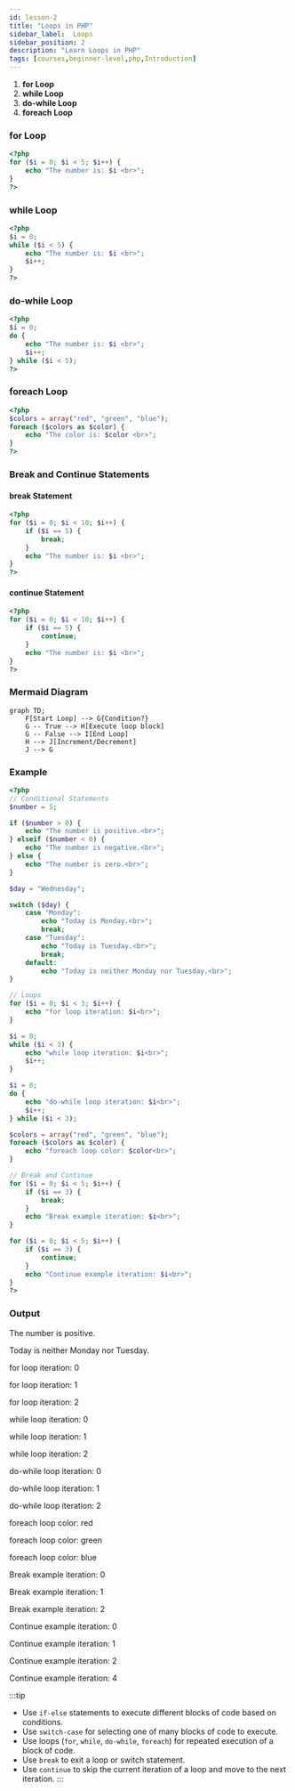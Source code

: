 ```yaml
---
id: lesson-2
title: "Loops in PHP"
sidebar_label:  Loops
sidebar_position: 2
description: "Learn Loops in PHP"
tags: [courses,beginner-level,php,Introduction]
---   
```


 
1. **for Loop**
2. **while Loop**
3. **do-while Loop**
4. **foreach Loop**
 

### for Loop

```php
<?php
for ($i = 0; $i < 5; $i++) {
    echo "The number is: $i <br>";
}
?>
```

### while Loop

```php
<?php
$i = 0;
while ($i < 5) {
    echo "The number is: $i <br>";
    $i++;
}
?>
```

### do-while Loop

```php
<?php
$i = 0;
do {
    echo "The number is: $i <br>";
    $i++;
} while ($i < 5);
?>
```

### foreach Loop

```php
<?php
$colors = array("red", "green", "blue");
foreach ($colors as $color) {
    echo "The color is: $color <br>";
}
?>
```

### Break and Continue Statements

#### break Statement

```php
<?php
for ($i = 0; $i < 10; $i++) {
    if ($i == 5) {
        break;
    }
    echo "The number is: $i <br>";
}
?>
```

#### continue Statement

```php
<?php
for ($i = 0; $i < 10; $i++) {
    if ($i == 5) {
        continue;
    }
    echo "The number is: $i <br>";
}
?>
```

### Mermaid Diagram

```mermaid
graph TD; 
    F[Start Loop] --> G{Condition?}
    G -- True --> H[Execute loop block]
    G -- False --> I[End Loop]
    H --> J[Increment/Decrement]
    J --> G
```



### Example 

```php
<?php
// Conditional Statements
$number = 5;

if ($number > 0) {
    echo "The number is positive.<br>";
} elseif ($number < 0) {
    echo "The number is negative.<br>";
} else {
    echo "The number is zero.<br>";
}

$day = "Wednesday";

switch ($day) {
    case "Monday":
        echo "Today is Monday.<br>";
        break;
    case "Tuesday":
        echo "Today is Tuesday.<br>";
        break;
    default:
        echo "Today is neither Monday nor Tuesday.<br>";
}

// Loops
for ($i = 0; $i < 3; $i++) {
    echo "for loop iteration: $i<br>";
}

$i = 0;
while ($i < 3) {
    echo "while loop iteration: $i<br>";
    $i++;
}

$i = 0;
do {
    echo "do-while loop iteration: $i<br>";
    $i++;
} while ($i < 3);

$colors = array("red", "green", "blue");
foreach ($colors as $color) {
    echo "foreach loop color: $color<br>";
}

// Break and Continue
for ($i = 0; $i < 5; $i++) {
    if ($i == 3) {
        break;
    }
    echo "Break example iteration: $i<br>";
}

for ($i = 0; $i < 5; $i++) {
    if ($i == 3) {
        continue;
    }
    echo "Continue example iteration: $i<br>";
}
?>
```

### Output

<BrowserWindow>
    <div>
        <p>The number is positive.</p>
        <p>Today is neither Monday nor Tuesday.</p>
        <p>for loop iteration: 0</p>
        <p>for loop iteration: 1</p>
        <p>for loop iteration: 2</p>
        <p>while loop iteration: 0</p>
        <p>while loop iteration: 1</p>
        <p>while loop iteration: 2</p>
        <p>do-while loop iteration: 0</p>
        <p>do-while loop iteration: 1</p>
        <p>do-while loop iteration: 2</p>
        <p>foreach loop color: red</p>
        <p>foreach loop color: green</p>
        <p>foreach loop color: blue</p>
        <p>Break example iteration: 0</p>
        <p>Break example iteration: 1</p>
        <p>Break example iteration: 2</p>
        <p>Continue example iteration: 0</p>
        <p>Continue example iteration: 1</p>
        <p>Continue example iteration: 2</p>
        <p>Continue example iteration: 4</p>
    </div>
</BrowserWindow>

:::tip
- Use `if-else` statements to execute different blocks of code based on conditions.
- Use `switch-case` for selecting one of many blocks of code to execute.
- Use loops (`for`, `while`, `do-while`, `foreach`) for repeated execution of a block of code.
- Use `break` to exit a loop or switch statement.
- Use `continue` to skip the current iteration of a loop and move to the next iteration.
:::